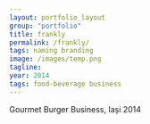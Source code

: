```yaml
---
layout: portfolio_layout
group: "portfolio"
title: frankly
permalink: /frankly/
tags: naming branding
image: /images/temp.png
tagline: 
year: 2014
tags: food-beverage business
---
```


Gourmet Burger Business, Iași 2014